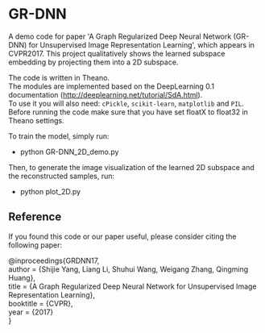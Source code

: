 # GR-DNN
A demo code for paper 'A Graph Regularized Deep Neural Network (GR-DNN) for Unsupervised Image
Representation Learning', which appears in CVPR2017. This project qualitatively shows the learned subspace embedding by projecting them into a 2D subspace.<br>

The code is written in Theano. <br>
The modules are implemented based on the DeepLearning 0.1 documentation (http://deeplearning.net/tutorial/SdA.html).<br>
To use it you will also need: `cPickle`, `scikit-learn`, `matplotlib` and `PIL`.<br>
Before running the code make sure that you have set floatX to float32 in Theano settings.<br>

To train the model, simply run:<br>
* python GR-DNN_2D_demo.py<br>

Then, to generate the image visualization of the learned 2D subspace and the reconstructed samples, run:<br>
* python plot_2D.py<br>



## Reference


If you found this code or our paper useful, please consider citing the following paper:<br>

  @inproceedings{GRDNN17,<br>
    author    = {Shijie Yang, Liang Li, Shuhui Wang, Weigang Zhang, Qingming Huang},<br>
    title     = {A Graph Regularized Deep Neural Network for Unsupervised Image Representation Learning},<br>
    booktitle = {CVPR},<br>
    year      = {2017}<br>
  }<br>



